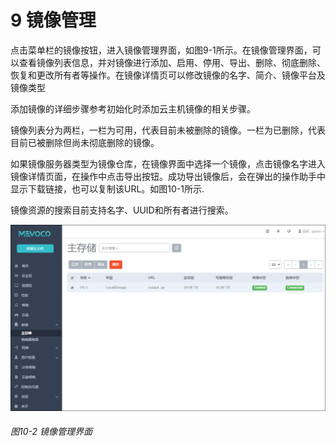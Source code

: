 # 9 镜像管理

点击菜单栏的镜像按钮，进入镜像管理界面，如图9-1所示。在镜像管理界面，可以查看镜像列表信息，并对镜像进行添加、启用、停用、导出、删除、彻底删除、恢复和更改所有者等操作。在镜像详情页可以修改镜像的名字、简介、镜像平台及镜像类型

添加镜像的详细步骤参考初始化时添加云主机镜像的相关步骤。

镜像列表分为两栏，一栏为可用，代表目前未被删除的镜像。一栏为已删除，代表目前已被删除但尚未彻底删除的镜像。

如果镜像服务器类型为镜像仓库，在镜像界面中选择一个镜像，点击镜像名字进入镜像详情页面，在操作中点击导出按钮。成功导出镜像后，会在弹出的操作助手中显示下载链接，也可以复制该URL。如图10-1所示.

镜像资源的搜索目前支持名字、UUID和所有者进行搜索。

![png](../images/10-1.png "图10-2  镜像管理界面")
###### 图10-2  镜像管理界面

